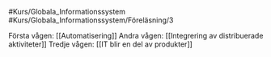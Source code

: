 #Kurs/Globala_Informationssystem #Kurs/Globala_Informationssystem/Föreläsning/3

Första vågen: [[Automatisering]]
Andra vågen: [[Integrering av distribuerade aktiviteter]]
Tredje vågen: [[IT blir en del av produkter]]


